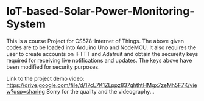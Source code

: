 # IoT-based-Solar-Power-Monitoring-System

This is a course Project for CS578-Internet of Things. 
The above given codes are to be loaded into Arduino Uno and NodeMCU. 
It also requires the user to create accounts on IFTTT and Adafruit and obtain the secureity keys required for receiving live notifications and updates. 
The keys above have been modified for security purposes.

Link to the project demo video: https://drive.google.com/file/d/17cL7K1ZLppz837qhthtHMgx7zeMh5F7K/view?usp=sharing
Sorry for the quality and the videography...
